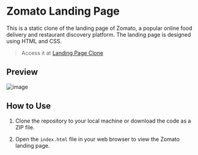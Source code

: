 # Zomato Landing Page

This is a static clone of the landing page of Zomato, a popular online food delivery and restaurant discovery platform. The landing page is designed using HTML and CSS.
> Access it at <a href="https://noor291.github.io/Zomato-Landing-Page/" target="_blank">Landing Page Clone</a>

## Preview
![image](https://github.com/Noor291/Zomato-Landing-Page/assets/78134535/e2c3da9e-fa27-4a3b-b177-83e5f1f47f7d)


## How to Use

1. Clone the repository to your local machine or download the code as a ZIP file.

2. Open the `index.html` file in your web browser to view the Zomato landing page.



